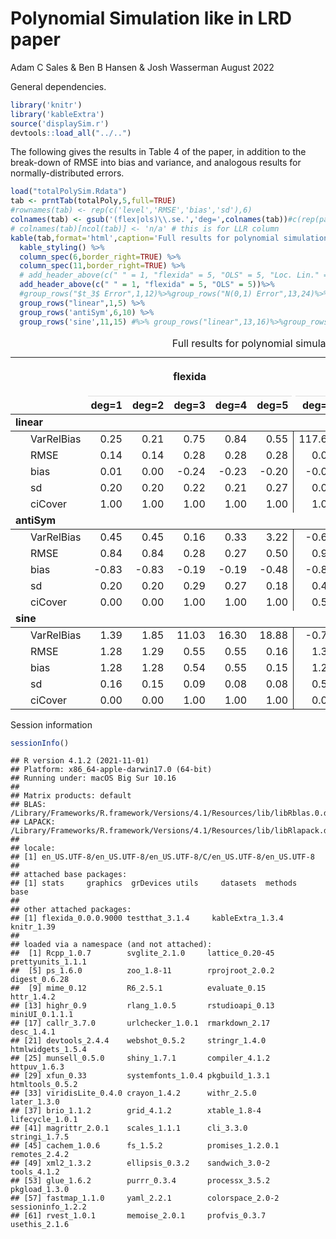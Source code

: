 Polynomial Simulation like in LRD paper
================
Adam C Sales & Ben B Hansen & Josh Wasserman
August 2022

General dependencies.

``` r
library('knitr')
library('kableExtra')
source('displaySim.r')
devtools::load_all("../..")
```

The following gives the results in Table 4 of the paper, in addition to
the break-down of RMSE into bias and variance, and analogous results for
normally-distributed errors.

``` r
load("totalPolySim.Rdata")
tab <- prntTab(totalPoly,5,full=TRUE)
#rownames(tab) <- rep(c('level','RMSE','bias','sd'),6)
colnames(tab) <- gsub('(flex|ols)\\.se.','deg=',colnames(tab))#c(rep(paste0('deg=',1:4),2),'')
# colnames(tab)[ncol(tab)] <- 'n/a' # this is for LLR column
kable(tab,format='html',caption='Full results for polynomial simulation',digits=2) %>%
  kable_styling() %>%
  column_spec(6,border_right=TRUE) %>%
  column_spec(11,border_right=TRUE) %>%
  # add_header_above(c(" " = 1, "flexida" = 5, "OLS" = 5, "Loc. Lin." = 1))%>%
  add_header_above(c(" " = 1, "flexida" = 5, "OLS" = 5))%>%
  #group_rows("$t_3$ Error",1,12)%>%group_rows("N(0,1) Error",13,24)%>%
  group_rows("linear",1,5) %>%
  group_rows('antiSym',6,10) %>%
  group_rows('sine',11,15) #%>% group_rows("linear",13,16)%>%group_rows('antiSym',17,20)%>%group_rows('oneSide',21,24)
```

<table class="table" style="margin-left: auto; margin-right: auto;">
<caption>
Full results for polynomial simulation
</caption>
<thead>
<tr>
<th style="empty-cells: hide;border-bottom:hidden;" colspan="1">
</th>
<th style="border-bottom:hidden;padding-bottom:0; padding-left:3px;padding-right:3px;text-align: center; " colspan="5">

<div style="border-bottom: 1px solid #ddd; padding-bottom: 5px; ">

flexida

</div>

</th>
<th style="border-bottom:hidden;padding-bottom:0; padding-left:3px;padding-right:3px;text-align: center; " colspan="5">

<div style="border-bottom: 1px solid #ddd; padding-bottom: 5px; ">

OLS

</div>

</th>
</tr>
<tr>
<th style="text-align:left;">
</th>
<th style="text-align:right;">
deg=1
</th>
<th style="text-align:right;">
deg=2
</th>
<th style="text-align:right;">
deg=3
</th>
<th style="text-align:right;">
deg=4
</th>
<th style="text-align:right;">
deg=5
</th>
<th style="text-align:right;">
deg=1
</th>
<th style="text-align:right;">
deg=2
</th>
<th style="text-align:right;">
deg=3
</th>
<th style="text-align:right;">
deg=4
</th>
<th style="text-align:right;">
deg=5
</th>
</tr>
</thead>
<tbody>
<tr grouplength="5">
<td colspan="11" style="border-bottom: 1px solid;">
<strong>linear</strong>
</td>
</tr>
<tr>
<td style="text-align:left;padding-left: 2em;" indentlevel="1">
VarRelBias
</td>
<td style="text-align:right;">
0.25
</td>
<td style="text-align:right;">
0.21
</td>
<td style="text-align:right;">
0.75
</td>
<td style="text-align:right;">
0.84
</td>
<td style="text-align:right;border-right:1px solid;">
0.55
</td>
<td style="text-align:right;">
117.69
</td>
<td style="text-align:right;">
9.25
</td>
<td style="text-align:right;">
-0.28
</td>
<td style="text-align:right;">
-0.79
</td>
<td style="text-align:right;border-right:1px solid;">
-0.59
</td>
</tr>
<tr>
<td style="text-align:left;padding-left: 2em;" indentlevel="1">
RMSE
</td>
<td style="text-align:right;">
0.14
</td>
<td style="text-align:right;">
0.14
</td>
<td style="text-align:right;">
0.28
</td>
<td style="text-align:right;">
0.28
</td>
<td style="text-align:right;border-right:1px solid;">
0.28
</td>
<td style="text-align:right;">
0.06
</td>
<td style="text-align:right;">
0.40
</td>
<td style="text-align:right;">
0.69
</td>
<td style="text-align:right;">
1.24
</td>
<td style="text-align:right;border-right:1px solid;">
1.38
</td>
</tr>
<tr>
<td style="text-align:left;padding-left: 2em;" indentlevel="1">
bias
</td>
<td style="text-align:right;">
0.01
</td>
<td style="text-align:right;">
0.00
</td>
<td style="text-align:right;">
-0.24
</td>
<td style="text-align:right;">
-0.23
</td>
<td style="text-align:right;border-right:1px solid;">
-0.20
</td>
<td style="text-align:right;">
-0.06
</td>
<td style="text-align:right;">
-0.39
</td>
<td style="text-align:right;">
-0.55
</td>
<td style="text-align:right;">
-0.78
</td>
<td style="text-align:right;border-right:1px solid;">
-1.10
</td>
</tr>
<tr>
<td style="text-align:left;padding-left: 2em;" indentlevel="1">
sd
</td>
<td style="text-align:right;">
0.20
</td>
<td style="text-align:right;">
0.20
</td>
<td style="text-align:right;">
0.22
</td>
<td style="text-align:right;">
0.21
</td>
<td style="text-align:right;border-right:1px solid;">
0.27
</td>
<td style="text-align:right;">
0.02
</td>
<td style="text-align:right;">
0.12
</td>
<td style="text-align:right;">
0.59
</td>
<td style="text-align:right;">
1.36
</td>
<td style="text-align:right;border-right:1px solid;">
1.18
</td>
</tr>
<tr>
<td style="text-align:left;padding-left: 2em;" indentlevel="1">
ciCover
</td>
<td style="text-align:right;">
1.00
</td>
<td style="text-align:right;">
1.00
</td>
<td style="text-align:right;">
1.00
</td>
<td style="text-align:right;">
1.00
</td>
<td style="text-align:right;border-right:1px solid;">
1.00
</td>
<td style="text-align:right;">
1.00
</td>
<td style="text-align:right;">
1.00
</td>
<td style="text-align:right;">
1.00
</td>
<td style="text-align:right;">
0.50
</td>
<td style="text-align:right;border-right:1px solid;">
0.50
</td>
</tr>
<tr grouplength="5">
<td colspan="11" style="border-bottom: 1px solid;">
<strong>antiSym</strong>
</td>
</tr>
<tr>
<td style="text-align:left;padding-left: 2em;" indentlevel="1">
VarRelBias
</td>
<td style="text-align:right;">
0.45
</td>
<td style="text-align:right;">
0.45
</td>
<td style="text-align:right;">
0.16
</td>
<td style="text-align:right;">
0.33
</td>
<td style="text-align:right;border-right:1px solid;">
3.22
</td>
<td style="text-align:right;">
-0.62
</td>
<td style="text-align:right;">
18.11
</td>
<td style="text-align:right;">
8.31
</td>
<td style="text-align:right;">
2.36
</td>
<td style="text-align:right;border-right:1px solid;">
24.02
</td>
</tr>
<tr>
<td style="text-align:left;padding-left: 2em;" indentlevel="1">
RMSE
</td>
<td style="text-align:right;">
0.84
</td>
<td style="text-align:right;">
0.84
</td>
<td style="text-align:right;">
0.28
</td>
<td style="text-align:right;">
0.27
</td>
<td style="text-align:right;border-right:1px solid;">
0.50
</td>
<td style="text-align:right;">
0.94
</td>
<td style="text-align:right;">
0.07
</td>
<td style="text-align:right;">
0.42
</td>
<td style="text-align:right;">
0.35
</td>
<td style="text-align:right;border-right:1px solid;">
0.21
</td>
</tr>
<tr>
<td style="text-align:left;padding-left: 2em;" indentlevel="1">
bias
</td>
<td style="text-align:right;">
-0.83
</td>
<td style="text-align:right;">
-0.83
</td>
<td style="text-align:right;">
-0.19
</td>
<td style="text-align:right;">
-0.19
</td>
<td style="text-align:right;border-right:1px solid;">
-0.48
</td>
<td style="text-align:right;">
-0.87
</td>
<td style="text-align:right;">
-0.02
</td>
<td style="text-align:right;">
-0.40
</td>
<td style="text-align:right;">
-0.20
</td>
<td style="text-align:right;border-right:1px solid;">
-0.16
</td>
</tr>
<tr>
<td style="text-align:left;padding-left: 2em;" indentlevel="1">
sd
</td>
<td style="text-align:right;">
0.20
</td>
<td style="text-align:right;">
0.20
</td>
<td style="text-align:right;">
0.29
</td>
<td style="text-align:right;">
0.27
</td>
<td style="text-align:right;border-right:1px solid;">
0.18
</td>
<td style="text-align:right;">
0.48
</td>
<td style="text-align:right;">
0.10
</td>
<td style="text-align:right;">
0.20
</td>
<td style="text-align:right;">
0.41
</td>
<td style="text-align:right;border-right:1px solid;">
0.18
</td>
</tr>
<tr>
<td style="text-align:left;padding-left: 2em;" indentlevel="1">
ciCover
</td>
<td style="text-align:right;">
0.00
</td>
<td style="text-align:right;">
0.00
</td>
<td style="text-align:right;">
1.00
</td>
<td style="text-align:right;">
1.00
</td>
<td style="text-align:right;border-right:1px solid;">
1.00
</td>
<td style="text-align:right;">
0.50
</td>
<td style="text-align:right;">
1.00
</td>
<td style="text-align:right;">
1.00
</td>
<td style="text-align:right;">
1.00
</td>
<td style="text-align:right;border-right:1px solid;">
1.00
</td>
</tr>
<tr grouplength="5">
<td colspan="11" style="border-bottom: 1px solid;">
<strong>sine</strong>
</td>
</tr>
<tr>
<td style="text-align:left;padding-left: 2em;" indentlevel="1">
VarRelBias
</td>
<td style="text-align:right;">
1.39
</td>
<td style="text-align:right;">
1.85
</td>
<td style="text-align:right;">
11.03
</td>
<td style="text-align:right;">
16.30
</td>
<td style="text-align:right;border-right:1px solid;">
18.88
</td>
<td style="text-align:right;">
-0.72
</td>
<td style="text-align:right;">
-0.63
</td>
<td style="text-align:right;">
-0.67
</td>
<td style="text-align:right;">
-0.65
</td>
<td style="text-align:right;border-right:1px solid;">
-0.76
</td>
</tr>
<tr>
<td style="text-align:left;padding-left: 2em;" indentlevel="1">
RMSE
</td>
<td style="text-align:right;">
1.28
</td>
<td style="text-align:right;">
1.29
</td>
<td style="text-align:right;">
0.55
</td>
<td style="text-align:right;">
0.55
</td>
<td style="text-align:right;border-right:1px solid;">
0.16
</td>
<td style="text-align:right;">
1.31
</td>
<td style="text-align:right;">
0.55
</td>
<td style="text-align:right;">
0.95
</td>
<td style="text-align:right;">
0.93
</td>
<td style="text-align:right;border-right:1px solid;">
1.33
</td>
</tr>
<tr>
<td style="text-align:left;padding-left: 2em;" indentlevel="1">
bias
</td>
<td style="text-align:right;">
1.28
</td>
<td style="text-align:right;">
1.28
</td>
<td style="text-align:right;">
0.54
</td>
<td style="text-align:right;">
0.55
</td>
<td style="text-align:right;border-right:1px solid;">
0.15
</td>
<td style="text-align:right;">
1.24
</td>
<td style="text-align:right;">
-0.09
</td>
<td style="text-align:right;">
-0.56
</td>
<td style="text-align:right;">
0.14
</td>
<td style="text-align:right;border-right:1px solid;">
-0.30
</td>
</tr>
<tr>
<td style="text-align:left;padding-left: 2em;" indentlevel="1">
sd
</td>
<td style="text-align:right;">
0.16
</td>
<td style="text-align:right;">
0.15
</td>
<td style="text-align:right;">
0.09
</td>
<td style="text-align:right;">
0.08
</td>
<td style="text-align:right;border-right:1px solid;">
0.08
</td>
<td style="text-align:right;">
0.58
</td>
<td style="text-align:right;">
0.77
</td>
<td style="text-align:right;">
1.09
</td>
<td style="text-align:right;">
1.30
</td>
<td style="text-align:right;border-right:1px solid;">
1.83
</td>
</tr>
<tr>
<td style="text-align:left;padding-left: 2em;" indentlevel="1">
ciCover
</td>
<td style="text-align:right;">
0.00
</td>
<td style="text-align:right;">
0.00
</td>
<td style="text-align:right;">
1.00
</td>
<td style="text-align:right;">
1.00
</td>
<td style="text-align:right;border-right:1px solid;">
1.00
</td>
<td style="text-align:right;">
0.00
</td>
<td style="text-align:right;">
1.00
</td>
<td style="text-align:right;">
0.50
</td>
<td style="text-align:right;">
1.00
</td>
<td style="text-align:right;border-right:1px solid;">
1.00
</td>
</tr>
</tbody>
</table>

Session information

``` r
sessionInfo()
```

    ## R version 4.1.2 (2021-11-01)
    ## Platform: x86_64-apple-darwin17.0 (64-bit)
    ## Running under: macOS Big Sur 10.16
    ## 
    ## Matrix products: default
    ## BLAS:   /Library/Frameworks/R.framework/Versions/4.1/Resources/lib/libRblas.0.dylib
    ## LAPACK: /Library/Frameworks/R.framework/Versions/4.1/Resources/lib/libRlapack.dylib
    ## 
    ## locale:
    ## [1] en_US.UTF-8/en_US.UTF-8/en_US.UTF-8/C/en_US.UTF-8/en_US.UTF-8
    ## 
    ## attached base packages:
    ## [1] stats     graphics  grDevices utils     datasets  methods   base     
    ## 
    ## other attached packages:
    ## [1] flexida_0.0.0.9000 testthat_3.1.4     kableExtra_1.3.4   knitr_1.39        
    ## 
    ## loaded via a namespace (and not attached):
    ##  [1] Rcpp_1.0.7        svglite_2.1.0     lattice_0.20-45   prettyunits_1.1.1
    ##  [5] ps_1.6.0          zoo_1.8-11        rprojroot_2.0.2   digest_0.6.28    
    ##  [9] mime_0.12         R6_2.5.1          evaluate_0.15     httr_1.4.2       
    ## [13] highr_0.9         rlang_1.0.5       rstudioapi_0.13   miniUI_0.1.1.1   
    ## [17] callr_3.7.0       urlchecker_1.0.1  rmarkdown_2.17    desc_1.4.1       
    ## [21] devtools_2.4.4    webshot_0.5.2     stringr_1.4.0     htmlwidgets_1.5.4
    ## [25] munsell_0.5.0     shiny_1.7.1       compiler_4.1.2    httpuv_1.6.3     
    ## [29] xfun_0.33         systemfonts_1.0.4 pkgbuild_1.3.1    htmltools_0.5.2  
    ## [33] viridisLite_0.4.0 crayon_1.4.2      withr_2.5.0       later_1.3.0      
    ## [37] brio_1.1.2        grid_4.1.2        xtable_1.8-4      lifecycle_1.0.1  
    ## [41] magrittr_2.0.1    scales_1.1.1      cli_3.3.0         stringi_1.7.5    
    ## [45] cachem_1.0.6      fs_1.5.2          promises_1.2.0.1  remotes_2.4.2    
    ## [49] xml2_1.3.2        ellipsis_0.3.2    sandwich_3.0-2    tools_4.1.2      
    ## [53] glue_1.6.2        purrr_0.3.4       processx_3.5.2    pkgload_1.3.0    
    ## [57] fastmap_1.1.0     yaml_2.2.1        colorspace_2.0-2  sessioninfo_1.2.2
    ## [61] rvest_1.0.1       memoise_2.0.1     profvis_0.3.7     usethis_2.1.6
